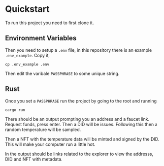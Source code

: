 # Quickstart

To run this project you need to first clone it. 

## Environment Variables

Then you need to setup a `.env` file, in this repository there is an example `.env_example`. Copy it,

    cp .env_example .env

Then edit the varibale `PASSPHRASE` to some unique string. 

## Rust

Once you set a `PASSPHRASE` run the project by going to the root and running

    cargo run

There should be an output prompting you an address and a faucet link. Request funds, press enter. Then a DID will be issues. Following this then a random temperature will be sampled.

Then a NFT with the temperature data will be minted and signed by the DID. This will make your computer run a little hot. 

In the output should be links related to the explorer to view the addresss, DID and NFT with metadata.